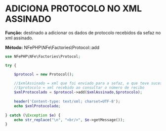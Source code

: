 # ADICIONA PROTOCOLO NO XML ASSINADO


**Função:** destinado a adicionar os dados de protocolo recebidos da sefaz no xml assinado.

**Método:** NFePHP\NFe\Factories\Protocol::add


```php
use NFePHP\NFe\Factories\Protocol;

try {

	$protocol = new Protocol();

	//$xmlAssinado = xml que foi enviado para a sefaz, e que teve sucesso na emissão
	//$protocolo = xml recebido ao consultar o número de recibo
	$xmlProtocolado = $protocol->add($xmlAssinado,$protocolo);
	
	header('Content-type: text/xml; charset=UTF-8');
    echo $xmlProtocolado;
    
} catch (\Exception $e) {
    echo str_replace("\n", "<br/>", $e->getMessage());
}

```